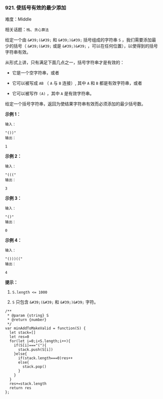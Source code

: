 ### 921. 使括号有效的最少添加

难度：Middle

相关话题：`栈`、`贪心算法`

给定一个由 `&#39;(&#39;` 和 `&#39;)&#39;` 括号组成的字符串  `S` ，我们需要添加最少的括号（  `&#39;(&#39;` 或是 `&#39;)&#39;` ，可以在任何位置），以使得到的括号字符串有效。



从形式上讲，只有满足下面几点之一，括号字符串才是有效的：




* 它是一个空字符串，或者

* 它可以被写成 `AB` （ `A` 与 `B` 连接）, 其中 `A`  和 `B` 都是有效字符串，或者

* 它可以被写作 `(A)` ，其中 `A` 是有效字符串。





给定一个括号字符串，返回为使结果字符串有效而必须添加的最少括号数。







**示例 1：** 





```
输入：

"())"
输出：

1

```


**示例 2：** 





```
输入：

"((("
输出：

3

```


**示例 3：** 





```
输入：

"()"
输出：

0

```


**示例 4：** 





```
输入：

"()))(("
输出：

4
```






**提示：** 




1.  `S.length <= 1000` 

2.  `S`  只包含 `&#39;(&#39;`  和 `&#39;)&#39;` 字符。










```
/**
 * @param {string} S
 * @return {number}
 */
var minAddToMakeValid = function(S) {
  let stack=[]
  let res=0
  for(let i=0;i<S.length;i++){
    if(S[i]==="("){
      stack.push(S[i])
    }else{
      if(stack.length===0)res++
      else{
        stack.pop()
      }
    }
  }
  res+=stack.length
  return res
};



```

